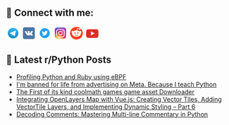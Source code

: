 ## 🔎 Connect with me:
[<img src="https://github.com/bullbesh/bullbesh/blob/main/images/Telegram.png" width="32" height="32" />](https://t.me/bullbesh)
[<img src="https://github.com/bullbesh/bullbesh/blob/main/images/VK.png" width="32" height="32" />](https://vk.com/bullbesh)
[<img src="https://github.com/bullbesh/bullbesh/blob/main/images/Twitter.png" width="32" height="32" />](https://twitter.com/bullbesh1)
[<img src="https://github.com/bullbesh/bullbesh/blob/main/images/Instagram.png" width="32" height="32" />](https://www.instagram.com/bullbesh)
[<img src="https://github.com/bullbesh/bullbesh/blob/main/images/Reddit.png" width="32" height="32" />](https://www.reddit.com/user/bullbesh)
[<img src="https://github.com/bullbesh/bullbesh/blob/main/images/YouTube.png" width="32" height="32" />](https://www.youtube.com/channel/UCtfjRs6uzgq5mfm8S06WTcg)

## 📕 Latest r/Python Posts
<!-- BLOG-POST-LIST:START -->
- [Profiling Python and Ruby using eBPF](https://www.reddit.com/r/Python/comments/17bee8w/profiling_python_and_ruby_using_ebpf/)
- [I&#39;m banned for life from advertising on Meta. Because I teach Python](https://www.reddit.com/r/Python/comments/17bdxxa/im_banned_for_life_from_advertising_on_meta/)
- [The First of its kind coolmath games game asset Downloader](https://www.reddit.com/r/Python/comments/17bd92e/the_first_of_its_kind_coolmath_games_game_asset/)
- [Integrating OpenLayers Map with Vue.js: Creating Vector Tiles, Adding VectorTile Layers, and Implementing Dynamic Styling – Part 6](https://www.reddit.com/r/Python/comments/17bb67e/integrating_openlayers_map_with_vuejs_creating/)
- [Decoding Comments: Mastering Multi-line Commentary in Python](https://www.reddit.com/r/Python/comments/17b9hbc/decoding_comments_mastering_multiline_commentary/)
<!-- BLOG-POST-LIST:END -->
